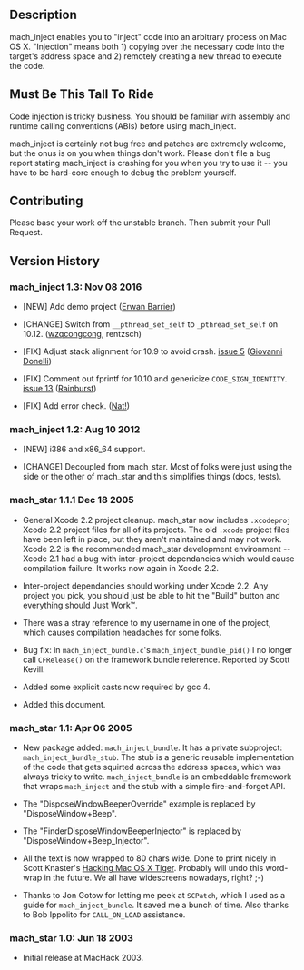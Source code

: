 ## Description

mach_inject enables you to "inject" code into an arbitrary process on Mac OS X. "Injection" means both 1) copying over the necessary code into the target's address space and 2) remotely creating a new thread to execute the code.

## Must Be This Tall To Ride

Code injection is tricky business. You should be familiar with assembly and runtime calling conventions (ABIs) before using mach_inject.

mach_inject is certainly not bug free and patches are extremely welcome, but the onus is on you when things don't work. Please don't file a bug report stating mach_inject is crashing for you when you try to use it -- you have to be hard-core enough to debug the problem yourself.

## Contributing

Please base your work off the unstable branch. Then submit your Pull Request.

## Version History

### mach_inject 1.3: Nov 08 2016

* [NEW] Add demo project ([Erwan Barrier](https://github.com/rentzsch/mach_inject/pull/3))

* [CHANGE] Switch from `__pthread_set_self` to `_pthread_set_self` on 10.12. ([wzqcongcong](https://github.com/rentzsch/mach_inject/pull/19), rentzsch)

* [FIX] Adjust stack alignment for 10.9 to avoid crash. [issue 5](https://github.com/rentzsch/mach_inject/issues/5) ([Giovanni Donelli](https://github.com/rentzsch/mach_inject/pull/6))

* [FIX] Comment out fprintf for 10.10 and genericize `CODE_SIGN_IDENTITY`. [issue 13](https://github.com/rentzsch/mach_inject/issues/13) ([Rainburst](https://github.com/rentzsch/mach_inject/pull/14))

* [FIX] Add error check. ([Nat!](https://github.com/rentzsch/mach_inject/pull/9))

### mach_inject 1.2: Aug 10 2012

* [NEW] i386 and x86_64 support.

* [CHANGE] Decoupled from mach_star. Most of folks were just using the side or the other of mach_star and this simplifies things (docs, tests).

### mach_star 1.1.1 Dec 18 2005

* General Xcode 2.2 project cleanup. mach_star now includes `.xcodeproj` Xcode 2.2 project files for all of its projects. The old `.xcode` project files have been left in place, but they aren't maintained and may not work. Xcode 2.2 is the recommended mach_star development environment -- Xcode 2.1 had a bug with inter-project dependancies which would cause compilation failure. It works now again in Xcode 2.2.

* Inter-project dependancies should working under Xcode 2.2. Any project you pick, you should just be able to hit the "Build" button and everything should Just Work&trade;.

* There was a stray reference to my username in one of the project, which causes compilation headaches for some folks.

* Bug fix: in `mach_inject_bundle.c`'s `mach_inject_bundle_pid()` I no longer call `CFRelease()` on the framework bundle reference. Reported by Scott Kevill.

* Added some explicit casts now required by gcc 4.

* Added this document.

### mach_star 1.1: Apr 06 2005

* New package added: `mach_inject_bundle`. It has a private subproject: `mach_inject_bundle_stub`. The stub is a generic reusable implementation of the code that gets squirted across the address spaces, which was always tricky to write. `mach_inject_bundle` is an embeddable framework that wraps `mach_inject` and the stub with a simple fire-and-forget API.

* The "DisposeWindowBeeperOverride" example is replaced by "DisposeWindow+Beep".

* The "FinderDisposeWindowBeeperInjector" is replaced by "DisposeWindow+Beep_Injector".

* All the text is now wrapped to 80 chars wide. Done to print nicely in Scott Knaster's [Hacking Mac OS X Tiger](http://www.amazon.com/exec/obidos/ASIN/076458345X). Probably will undo this word-wrap in the future. We all have widescreens nowadays, right? ;-)

* Thanks to Jon Gotow for letting me peek at `SCPatch`, which I used as a guide for `mach_inject_bundle`. It saved me a bunch of time. Also thanks to Bob Ippolito for `CALL_ON_LOAD` assistance.

### mach_star 1.0: Jun 18 2003

* Initial release at MacHack 2003.